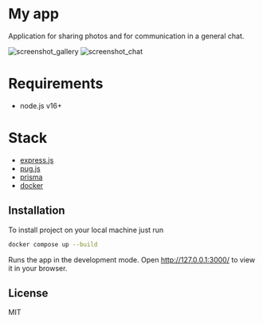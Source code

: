 # My app
Application for sharing photos and for communication in a general chat.

![screenshot_gallery](https://s1.hostingkartinok.com/uploads/images/2022/09/50aa80af91a657f8760c1bf7be898970.png)
![screenshot_chat](https://s1.hostingkartinok.com/uploads/images/2022/09/86842e73b5ec727d888ab6dcb0794c88.png)

# Requirements
- node.js v16+

# Stack
- [express.js](https://expressjs.com/)
- [pug.js](https://pugjs.org/api/getting-started.html)
- [prisma](https://www.prisma.io/express)
- [docker](https://docs.docker.com/)


## Installation
To install project on your local machine just run

```bash
docker compose up --build
```
Runs the app in the development mode.
Open http://127.0.0.1:3000/ to view it in your browser.

## License
MIT
